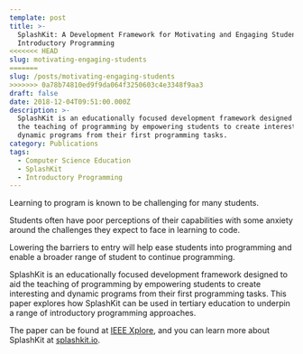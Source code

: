 ```yaml
---
template: post
title: >-
  SplashKit: A Development Framework for Motivating and Engaging Students in
  Introductory Programming
<<<<<<< HEAD
slug: motivating-engaging-students
=======
slug: /posts/motivating-engaging-students
>>>>>>> 0a78b74810ed9f9da064f3250603c4e3348f9aa3
draft: false
date: 2018-12-04T09:51:00.000Z
description: >-
  SplashKit is an educationally focused development framework designed to aid
  the teaching of programming by empowering students to create interesting and
  dynamic programs from their first programming tasks.
category: Publications
tags:
  - Computer Science Education
  - SplashKit
  - Introductory Programming
---
```

Learning to program is known to be challenging for many students.

Students often have poor perceptions of their capabilities with some anxiety around the challenges they expect to face in learning to code.

Lowering the barriers to entry will help ease students into programming and enable a broader range of student to continue programming.

SplashKit is an educationally focused development framework designed to aid the teaching of programming by empowering students to create interesting and dynamic programs from their first programming tasks. This paper explores how SplashKit can be used in tertiary education to underpin a range of introductory programming approaches.

The paper can be found at [IEEE Xplore](https://ieeexplore.ieee.org/abstract/document/8615203), and you can learn more about SplashKit at [splashkit.io](https:/www.splashkit.io).
